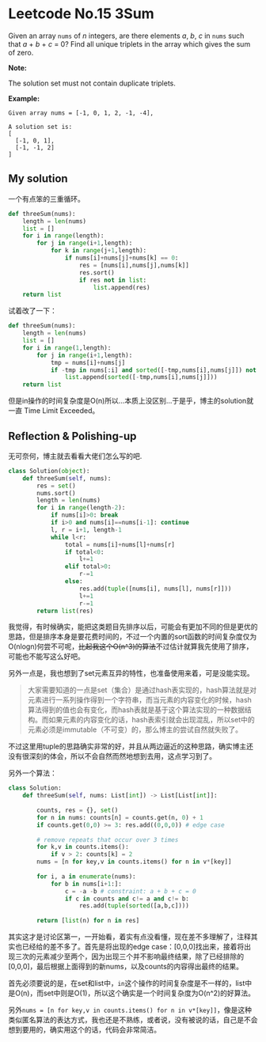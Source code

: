 # Leetcode No.15 3Sum

Given an array `nums` of *n* integers, are there elements *a*, *b*, *c* in `nums` such that *a* + *b* + *c* = 0? Find all unique triplets in the array which gives the sum of zero.

**Note:**

The solution set must not contain duplicate triplets.

**Example:**

```
Given array nums = [-1, 0, 1, 2, -1, -4],

A solution set is:
[
  [-1, 0, 1],
  [-1, -1, 2]
]
```

## My solution

一个有点笨的三重循环。

```python
def threeSum(nums):
    length = len(nums)
    list = []
    for i in range(length):
        for j in range(i+1,length):
            for k in range(j+1,length):
                if nums[i]+nums[j]+nums[k] == 0:
                    res = [nums[i],nums[j],nums[k]]
                    res.sort()
                    if res not in list:
                        list.append(res)
    return list
```

试着改了一下：

```python
def threeSum(nums):
    length = len(nums)
    list = []
    for i in range(1,length):
        for j in range(i+1,length):
            tmp = nums[i]+nums[j]
            if -tmp in nums[:i] and sorted([-tmp,nums[i],nums[j]]) not in list:
                list.append(sorted([-tmp,nums[i],nums[j]]))
    return list
```

但是in操作的时间复杂度是O(n)所以...本质上没区别...于是乎，博主的solution就一直 Time Limit Exceeded。

## Reflection & Polishing-up

无可奈何，博主就去看看大佬们怎么写的吧.

```python
class Solution(object):
    def threeSum(self, nums):
        res = set()
        nums.sort()
        length = len(nums)
        for i in range(length-2):
            if nums[i]>0: break
            if i>0 and nums[i]==nums[i-1]: continue
            l, r = i+1, length-1
            while l<r:
                total = nums[i]+nums[l]+nums[r]
                if total<0:
                    l+=1
                elif total>0:
                    r-=1
                else:
                    res.add(tuple([nums[i], nums[l], nums[r]]))
                    l+=1
                    r-=1
        return list(res)
```

我觉得，有时候确实，能把这类题目先排序以后，可能会有更加不同的但是更优的思路，但是排序本身是要花费时间的，不过一个内置的sort函数的时间复杂度仅为O(nlogn)何尝不可呢，~~比起我这个O(n^3)的算法~~不过估计就算我先使用了排序，可能也不能写这么好吧。

另外一点是，我也想到了set元素互异的特性，也准备使用来着，可是没能实现。

> 大家需要知道的一点是set（集合）是通过hash表实现的，hash算法就是对元素进行一系列操作得到一个字符串，而当元素的内容变化的时候，hash算法得到的值也会有变化，而hash表就是基于这个算法实现的一种数据结构。而如果元素的内容变化的话，hash表索引就会出现混乱，所以set中的元素必须是immutable（不可变）的，那么博主的尝试自然就失败了。

不过这里用tuple的思路确实非常的好，并且从两边逼近的这种思路，确实博主还没有很深刻的体会，所以不会自然而然地想到去用，这点学习到了。

另外一个算法：

```python
class Solution:
    def threeSum(self, nums: List[int]) -> List[List[int]]:
        
        counts, res = {}, set()
        for n in nums: counts[n] = counts.get(n, 0) + 1
        if counts.get(0,0) >= 3: res.add((0,0,0)) # edge case
        
        # remove repeats that occur over 3 times
        for k,v in counts.items(): 
            if v > 2: counts[k] = 2 
        nums = [n for key,v in counts.items() for n in v*[key]]
        
        for i, a in enumerate(nums):
            for b in nums[i+1:]:
                c = -a -b # constraint: a + b + c = 0
                if c in counts and c!= a and c!= b: 
                    res.add(tuple(sorted([a,b,c])))
        
        return [list(n) for n in res]
```

其实这才是讨论区第一，一开始看，着实有点没看懂，现在差不多理解了，注释其实也已经给的差不多了。首先是将出现的edge case：[0,0,0]找出来，接着将出现三次的元素减少至两个，因为出现三个并不影响最终结果，除了已经排除的[0,0,0]，最后根据上面得到的新nums，以及counts的内容得出最终的结果。

首先必须要说的是，在set和list中，`in`这个操作的时间复杂度是不一样的，list中是O(n)，而set中则是O(1)，所以这个确实是一个时间复杂度为O(n^2)的好算法。

另外`nums = [n for key,v in counts.items() for n in v*[key]]`，像是这种类似匿名算法的表达方式，我也还是不熟练，或者说，没有被说的话，自己是不会想到要用的，确实用这个的话，代码会非常简洁。